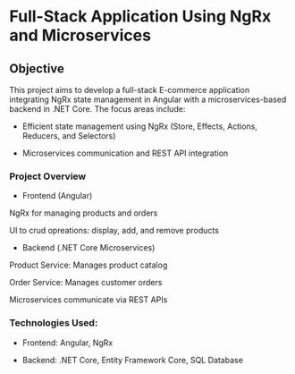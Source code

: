 # Full-Stack Application Using NgRx and Microservices

## Objective

This project aims to develop a full-stack E-commerce application integrating NgRx state management in Angular with a microservices-based backend in .NET Core. The focus areas include:

* Efficient state management using NgRx (Store, Effects, Actions, Reducers, and Selectors)

* Microservices communication and REST API integration

### Project Overview

* Frontend (Angular)

NgRx for managing products and orders

UI to crud opreations: display, add, and remove products

* Backend (.NET Core Microservices)

Product Service: Manages product catalog

Order Service: Manages customer orders

Microservices communicate via REST APIs


### Technologies Used:

* Frontend: Angular, NgRx

* Backend: .NET Core, Entity Framework Core, SQL Database
